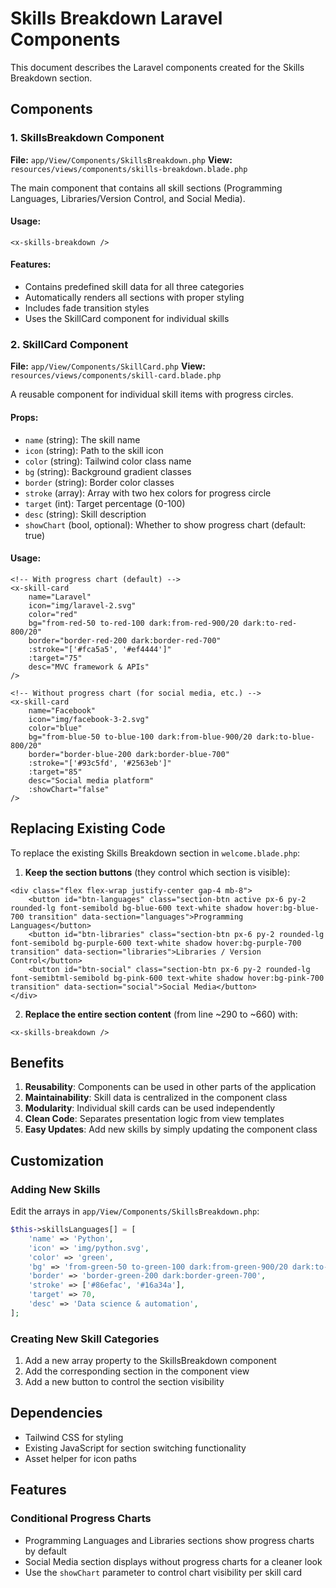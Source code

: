 # Skills Breakdown Laravel Components

This document describes the Laravel components created for the Skills Breakdown section.

## Components

### 1. SkillsBreakdown Component

**File:** `app/View/Components/SkillsBreakdown.php`
**View:** `resources/views/components/skills-breakdown.blade.php`

The main component that contains all skill sections (Programming Languages, Libraries/Version Control, and Social Media).

#### Usage:

```blade
<x-skills-breakdown />
```

#### Features:

-   Contains predefined skill data for all three categories
-   Automatically renders all sections with proper styling
-   Includes fade transition styles
-   Uses the SkillCard component for individual skills

### 2. SkillCard Component

**File:** `app/View/Components/SkillCard.php`
**View:** `resources/views/components/skill-card.blade.php`

A reusable component for individual skill items with progress circles.

#### Props:

-   `name` (string): The skill name
-   `icon` (string): Path to the skill icon
-   `color` (string): Tailwind color class name
-   `bg` (string): Background gradient classes
-   `border` (string): Border color classes
-   `stroke` (array): Array with two hex colors for progress circle
-   `target` (int): Target percentage (0-100)
-   `desc` (string): Skill description
-   `showChart` (bool, optional): Whether to show progress chart (default: true)

#### Usage:

```blade
<!-- With progress chart (default) -->
<x-skill-card
    name="Laravel"
    icon="img/laravel-2.svg"
    color="red"
    bg="from-red-50 to-red-100 dark:from-red-900/20 dark:to-red-800/20"
    border="border-red-200 dark:border-red-700"
    :stroke="['#fca5a5', '#ef4444']"
    :target="75"
    desc="MVC framework & APIs"
/>

<!-- Without progress chart (for social media, etc.) -->
<x-skill-card
    name="Facebook"
    icon="img/facebook-3-2.svg"
    color="blue"
    bg="from-blue-50 to-blue-100 dark:from-blue-900/20 dark:to-blue-800/20"
    border="border-blue-200 dark:border-blue-700"
    :stroke="['#93c5fd', '#2563eb']"
    :target="85"
    desc="Social media platform"
    :showChart="false"
/>
```

## Replacing Existing Code

To replace the existing Skills Breakdown section in `welcome.blade.php`:

1. **Keep the section buttons** (they control which section is visible):

```blade
<div class="flex flex-wrap justify-center gap-4 mb-8">
    <button id="btn-languages" class="section-btn active px-6 py-2 rounded-lg font-semibold bg-blue-600 text-white shadow hover:bg-blue-700 transition" data-section="languages">Programming Languages</button>
    <button id="btn-libraries" class="section-btn px-6 py-2 rounded-lg font-semibold bg-purple-600 text-white shadow hover:bg-purple-700 transition" data-section="libraries">Libraries / Version Control</button>
    <button id="btn-social" class="section-btn px-6 py-2 rounded-lg font-semibtml-semibold bg-pink-600 text-white shadow hover:bg-pink-700 transition" data-section="social">Social Media</button>
</div>
```

2. **Replace the entire section content** (from line ~290 to ~660) with:

```blade
<x-skills-breakdown />
```

## Benefits

1. **Reusability**: Components can be used in other parts of the application
2. **Maintainability**: Skill data is centralized in the component class
3. **Modularity**: Individual skill cards can be used independently
4. **Clean Code**: Separates presentation logic from view templates
5. **Easy Updates**: Add new skills by simply updating the component class

## Customization

### Adding New Skills

Edit the arrays in `app/View/Components/SkillsBreakdown.php`:

```php
$this->skillsLanguages[] = [
    'name' => 'Python',
    'icon' => 'img/python.svg',
    'color' => 'green',
    'bg' => 'from-green-50 to-green-100 dark:from-green-900/20 dark:to-green-800/20',
    'border' => 'border-green-200 dark:border-green-700',
    'stroke' => ['#86efac', '#16a34a'],
    'target' => 70,
    'desc' => 'Data science & automation',
];
```

### Creating New Skill Categories

1. Add a new array property to the SkillsBreakdown component
2. Add the corresponding section in the component view
3. Add a new button to control the section visibility

## Dependencies

-   Tailwind CSS for styling
-   Existing JavaScript for section switching functionality
-   Asset helper for icon paths

## Features

### Conditional Progress Charts

-   Programming Languages and Libraries sections show progress charts by default
-   Social Media section displays without progress charts for a cleaner look
-   Use the `showChart` parameter to control chart visibility per skill card

